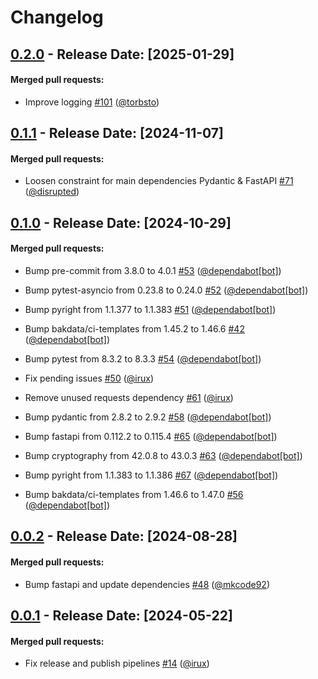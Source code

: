 # Changelog
## [0.2.0](https://github.com/bakdata/fastapi-jwks/releases/tag/0.2.0) - Release Date: [2025-01-29]

#### Merged pull requests:

- Improve logging [#101](https://github.com/bakdata/fastapi-jwks/pull/101) ([@torbsto](https://github.com/torbsto))




## [0.1.1](https://github.com/bakdata/fastapi-jwks/releases/tag/0.1.1) - Release Date: [2024-11-07]

#### Merged pull requests:

- Loosen constraint for main dependencies Pydantic & FastAPI [#71](https://github.com/bakdata/fastapi-jwks/pull/71) ([@disrupted](https://github.com/disrupted))




## [0.1.0](https://github.com/bakdata/fastapi-jwks/releases/tag/0.1.0) - Release Date: [2024-10-29]

#### Merged pull requests:

- Bump pre-commit from 3.8.0 to 4.0.1 [#53](https://github.com/bakdata/fastapi-jwks/pull/53) ([@dependabot[bot]](https://github.com/dependabot[bot]))

- Bump pytest-asyncio from 0.23.8 to 0.24.0 [#52](https://github.com/bakdata/fastapi-jwks/pull/52) ([@dependabot[bot]](https://github.com/dependabot[bot]))

- Bump pyright from 1.1.377 to 1.1.383 [#51](https://github.com/bakdata/fastapi-jwks/pull/51) ([@dependabot[bot]](https://github.com/dependabot[bot]))

- Bump bakdata/ci-templates from 1.45.2 to 1.46.6 [#42](https://github.com/bakdata/fastapi-jwks/pull/42) ([@dependabot[bot]](https://github.com/dependabot[bot]))

- Bump pytest from 8.3.2 to 8.3.3 [#54](https://github.com/bakdata/fastapi-jwks/pull/54) ([@dependabot[bot]](https://github.com/dependabot[bot]))

- Fix pending issues [#50](https://github.com/bakdata/fastapi-jwks/pull/50) ([@irux](https://github.com/irux))

- Remove unused requests dependency [#61](https://github.com/bakdata/fastapi-jwks/pull/61) ([@irux](https://github.com/irux))

- Bump pydantic from 2.8.2 to 2.9.2 [#58](https://github.com/bakdata/fastapi-jwks/pull/58) ([@dependabot[bot]](https://github.com/dependabot[bot]))

- Bump fastapi from 0.112.2 to 0.115.4 [#65](https://github.com/bakdata/fastapi-jwks/pull/65) ([@dependabot[bot]](https://github.com/dependabot[bot]))

- Bump cryptography from 42.0.8 to 43.0.3 [#63](https://github.com/bakdata/fastapi-jwks/pull/63) ([@dependabot[bot]](https://github.com/dependabot[bot]))

- Bump pyright from 1.1.383 to 1.1.386 [#67](https://github.com/bakdata/fastapi-jwks/pull/67) ([@dependabot[bot]](https://github.com/dependabot[bot]))

- Bump bakdata/ci-templates from 1.46.6 to 1.47.0 [#56](https://github.com/bakdata/fastapi-jwks/pull/56) ([@dependabot[bot]](https://github.com/dependabot[bot]))




## [0.0.2](https://github.com/bakdata/fastapi-jwks/releases/tag/0.0.2) - Release Date: [2024-08-28]

#### Merged pull requests:

- Bump fastapi and update dependencies [#48](https://github.com/bakdata/fastapi-jwks/pull/48) ([@mkcode92](https://github.com/mkcode92))




## [0.0.1](https://github.com/bakdata/fastapi-jwks/releases/tag/0.0.1) - Release Date: [2024-05-22]

#### Merged pull requests:

- Fix release and publish pipelines [#14](https://github.com/bakdata/fastapi-jwks/pull/14) ([@irux](https://github.com/irux))





